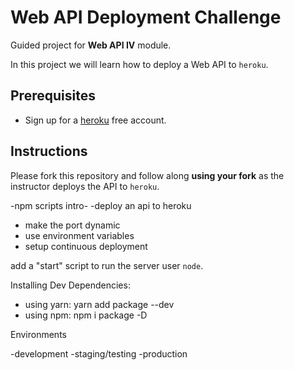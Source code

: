 # Web API Deployment Challenge

Guided project for **Web API IV** module.

In this project we will learn how to deploy a Web API to `heroku`.

## Prerequisites

- Sign up for a [heroku](https://www.heroku.com/) free account.

## Instructions

Please fork this repository and follow along **using your fork** as the instructor deploys the API to `heroku`.


-npm scripts intro-
-deploy an api to heroku 
- make the port dynamic 
- use environment variables 
- setup continuous deployment 


add a "start" script to run the server user `node`.

Installing Dev Dependencies: 
- using yarn: yarn add package --dev
- using npm: npm i package -D

Environments 

-development
-staging/testing
-production